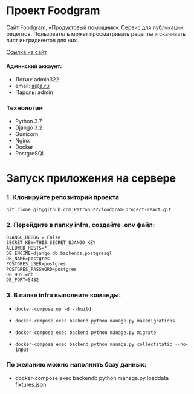 # Проект Foodgram
Сайт Foodgram, «Продуктовый помощник».
Сервис для публикации рецептов. Пользователь может просматривать рецепты и скачивать лист ингридиентов для них.

[Ссылка на сайт](http://51.250.110.250)

#### Админский аккаунт:

- Логин: admin322
- email: a@a.ru
- Пароль: admin

### Технологии
- Python 3.7
- Django 3.2
 - Gunicorn
 - Nginx
 - Docker
 - PostgreSQL

# Запуск приложения на сервере
### 1. Клонируйте репозиторий проекта
```
git clone git@github.com:Patron322/foodgram-project-react.git
```
### 2. Перейдите в папку infra, создайте .env файл:

```
DJANGO_DEBUG = False
SECRET_KEY=THIS_SECRET_DJANGO_KEY
ALLOWED_HOSTS=*
DB_ENGINE=django.db.backends.postgresql
DB_NAME=postgres
POSTGRES_USER=postgres
POSTGRES_PASSWORD=postgres
DB_HOST=db
DB_PORT=5432
```

### 3. В папке infra выполните команды:

- `docker-compose up -d --build`

- `docker-compose exec backend python manage.py makemigrations`

- `docker-compose exec backend python manage.py migrate`

- `docker-compose exec backend python manage.py collectstatic --no-input`

### По желанию можно наполнить базу данных:

- docker-compose exec backendb python manage.py loaddata fixtures.json
